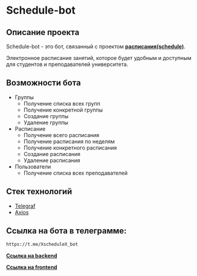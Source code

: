 # Schedule-bot

## Описание проекта

Schedule-bot - это бот, связанный с проектом [**расписания(schedule)**](<https://github.com/Sirius-pro-dev/Sirius-X/wiki/%D0%A0%D0%B0%D1%81%D0%BF%D0%B8%D1%81%D0%B0%D0%BD%D0%B8%D0%B5(schedule)>).

Электронное расписание занятий, которое будет удобным и доступным для студентов и преподавателей университета.

## Возможности бота

- Группы
  - Получение списка всех групп
  - Получение конкретной группы
  - Создание группы
  - Удаление группы
- Расписание
  - Получение всего расписания
  - Получение расписания по неделям
  - Получение конкретного расписания
  - Создание расписания
  - Удаление расписания
- Пользователи
  - Получение списка всех преподавателей


## Стек технологий

- [Telegraf](https://telegraf.js.org/)
- [Axios](https://axios-http.com/ru/docs/intro)

## Ссылка на бота в телеграмме:

```sh
https://t.me/XscheduleX_bot
```

[**Ссылка на backend**](https://github.com/Sirius-pro-dev/schedule-back)

[**Ссылка на frontend**](https://github.com/Sirius-pro-dev/Sirius-X)
